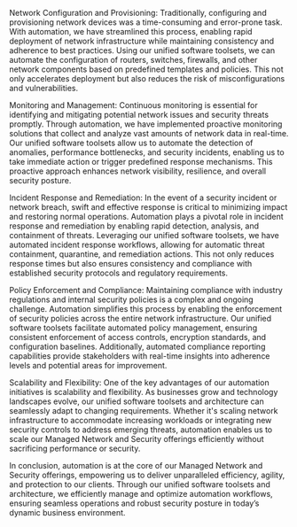 Network Configuration and Provisioning:
Traditionally, configuring and provisioning network devices was a time-consuming and error-prone task. With automation, we have streamlined this process, enabling rapid deployment of network infrastructure while maintaining consistency and adherence to best practices. Using our unified software toolsets, we can automate the configuration of routers, switches, firewalls, and other network components based on predefined templates and policies. This not only accelerates deployment but also reduces the risk of misconfigurations and vulnerabilities.

Monitoring and Management:
Continuous monitoring is essential for identifying and mitigating potential network issues and security threats promptly. Through automation, we have implemented proactive monitoring solutions that collect and analyze vast amounts of network data in real-time. Our unified software toolsets allow us to automate the detection of anomalies, performance bottlenecks, and security incidents, enabling us to take immediate action or trigger predefined response mechanisms. This proactive approach enhances network visibility, resilience, and overall security posture.

Incident Response and Remediation:
In the event of a security incident or network breach, swift and effective response is critical to minimizing impact and restoring normal operations. Automation plays a pivotal role in incident response and remediation by enabling rapid detection, analysis, and containment of threats. Leveraging our unified software toolsets, we have automated incident response workflows, allowing for automatic threat containment, quarantine, and remediation actions. This not only reduces response times but also ensures consistency and compliance with established security protocols and regulatory requirements.

Policy Enforcement and Compliance:
Maintaining compliance with industry regulations and internal security policies is a complex and ongoing challenge. Automation simplifies this process by enabling the enforcement of security policies across the entire network infrastructure. Our unified software toolsets facilitate automated policy management, ensuring consistent enforcement of access controls, encryption standards, and configuration baselines. Additionally, automated compliance reporting capabilities provide stakeholders with real-time insights into adherence levels and potential areas for improvement.

Scalability and Flexibility:
One of the key advantages of our automation initiatives is scalability and flexibility. As businesses grow and technology landscapes evolve, our unified software toolsets and architecture can seamlessly adapt to changing requirements. Whether it's scaling network infrastructure to accommodate increasing workloads or integrating new security controls to address emerging threats, automation enables us to scale our Managed Network and Security offerings efficiently without sacrificing performance or security.

In conclusion, automation is at the core of our Managed Network and Security offerings, empowering us to deliver unparalleled efficiency, agility, and protection to our clients. Through our unified software toolsets and architecture, we efficiently manage and optimize automation workflows, ensuring seamless operations and robust security posture in today’s dynamic business environment.





